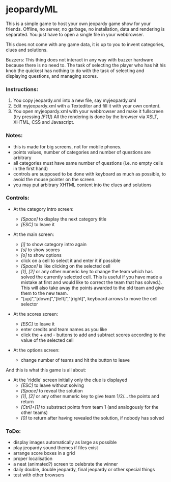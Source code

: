 # jeopardyML

This is a simple game to host your own jeopardy game
show for your friends. Offline, no server, no garbage, no
installation, data and rendering is separated. You just have to open a single
file in your webbrowser.

This does not come with any game data, it is up to you to invent
categories, clues and solutions.

Buzzers: This thing does not interact in any way with buzzer hardware
because there is no need to. The task of selecting the player who has
hit his knob the quickest has nothing to do with the task of selecting
and displaying questions, and managing scores.


### Instructions:

 1. You copy jeopardy.xml into a new file, say myjeopardy.xml
 2. Edit myjeopardy.xml with a Texteditor and fill it with your own content.
 3. You open myjeopardy.xml with your webbrowser and make it fullscreen (try pressing *[F11]*)
    All the rendering is done by the browser via XSLT, XHTML, CSS and Javascript.

### Notes:

  * this is made for big screens, not for mobile phones.
  * points values, number of categories and number of questions are arbitrary
  * all categories must have same number of questions (i.e. no empty cells in the first hand)
  * controls are supposed to be done with keyboard as much as possible, to avoid
    the mouse pointer on the screen.
  * you may put arbitrary XHTML content into the clues and solutions

### Controls:

 * At the category intro screen:
    - *[Space]* to display the next category title
    - *[ESC]* to leave it
 * At the main screen:
    - *[i]* to show category intro again
    - *[s]* to show scores
    - *[o]* to show options
    - click on a cell to select it and enter it if possible
    - *[Space]* is like clicking on the selected cell
    - *[1]*, *[2]* or any other numeric key to change the team which has
      solved the currently selected cell. This is useful if you have made a mistake at first
      and would like to correct the team that has solved.).
      This will also take away the points awarded to the old team and give them to the new team.
    - "[up]","[down]","[left]","[right]", keyboard arrows to move the cell selector

 * At the scores screen:
    - *[ESC]* to leave it
    - enter credits and team names as you like
    - click the + and - buttons to add and subtract scores according to the value of
       the selected cell
 * At the options screen:
    - change number of teams and hit the button to leave

And this is what this game is all about:

 * At the 'riddle' screen initially only the clue is displayed
    - *[ESC]* to leave without solving
    - *[Space]* to reveal the solution
    - *[1]*, *[2]* or any other numeric key to give team 1/2/... the points and return
    - *[Ctrl]+[1]* to substract points from team 1 (and analogously for the other teams)
    - *[0]* to return after having revealed the solution, if nobody has solved


### ToDo:

 * display images automatically as large as possible
 * play jeopardy sound themes if files exist
 * arrange score boxes in a grid
 * proper localisation
 * a neat (animated?) screen to celebrate the winner
 * daily double, double jeopardy, final jeopardy or other special things
 * test with other browsers
